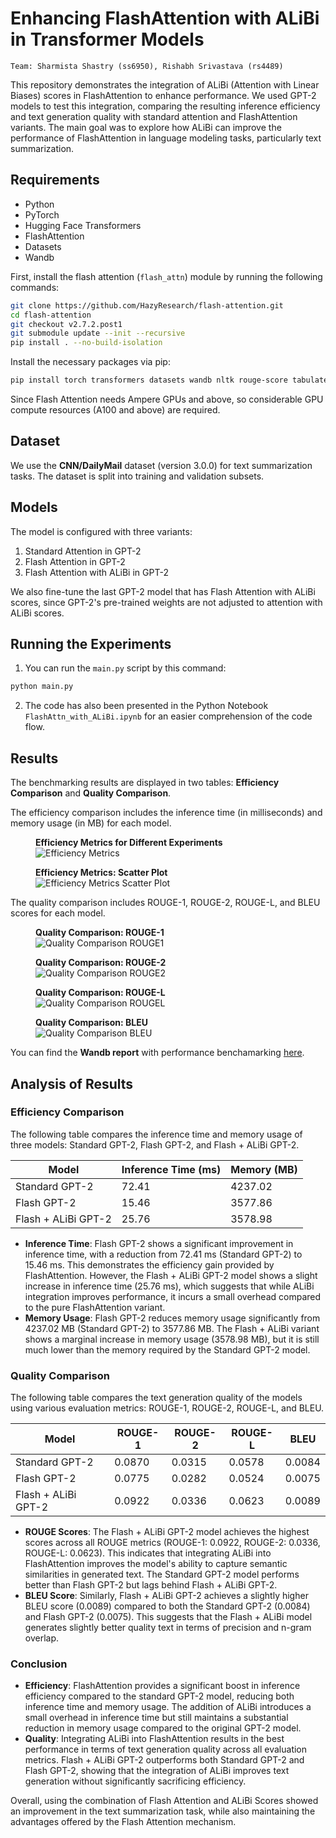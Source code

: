 # Enhancing FlashAttention with ALiBi in Transformer Models

`Team: Sharmista Shastry (ss6950), Rishabh Srivastava (rs4489)`

This repository demonstrates the integration of ALiBi (Attention with Linear Biases) scores in FlashAttention to enhance performance. We used GPT-2 models to test this integration, comparing the resulting inference efficiency and text generation quality with standard attention and FlashAttention variants. The main goal was to explore how ALiBi can improve the performance of FlashAttention in language modeling tasks, particularly text summarization.

## Requirements

- Python
- PyTorch
- Hugging Face Transformers
- FlashAttention
- Datasets
- Wandb

First, install the flash attention (`flash_attn`) module by running the following commands:

```bash
git clone https://github.com/HazyResearch/flash-attention.git
cd flash-attention
git checkout v2.7.2.post1
git submodule update --init --recursive
pip install . --no-build-isolation
```

Install the necessary packages via pip:

```bash
pip install torch transformers datasets wandb nltk rouge-score tabulate
```

Since Flash Attention needs Ampere GPUs and above, so considerable GPU compute resources (A100 and above) are required.

## Dataset

We use the **CNN/DailyMail** dataset (version 3.0.0) for text summarization tasks. The dataset is split into training and validation subsets.

## Models

The model is configured with three variants:
1. Standard Attention in GPT-2
2. Flash Attention in GPT-2
3. Flash Attention with ALiBi in GPT-2

We also fine-tune the last GPT-2 model that has Flash Attention with ALiBi scores, since GPT-2's pre-trained weights are not adjusted to attention with ALiBi scores. 

## Running the Experiments
1. You can run the `main.py` script by this command:
```bash
python main.py
```
2. The code has also been presented in the Python Notebook `FlashAttn_with_ALiBi.ipynb` for an easier comprehension of the code flow.

## Results

The benchmarking results are displayed in two tables: **Efficiency Comparison** and **Quality Comparison**.

The efficiency comparison includes the inference time (in milliseconds) and memory usage (in MB) for each model.

<figure>
    <figcaption><b>Efficiency Metrics for Different Experiments</b></figcaption>
    <img src="assets/tab1.png"
         alt="Efficiency Metrics">
</figure>

<figure>
    <figcaption><b>Efficiency Metrics: Scatter Plot</b></figcaption>
    <img src="assets/graph.png"
         alt="Efficiency Metrics Scatter Plot">
</figure>

The quality comparison includes ROUGE-1, ROUGE-2, ROUGE-L, and BLEU scores for each model.

<figure>
    <figcaption><b>Quality Comparison: ROUGE-1</b></figcaption>
    <img src="assets/ROUGE1.png"
         alt="Quality Comparison ROUGE1">
</figure>

<figure>
    <figcaption><b>Quality Comparison: ROUGE-2</b></figcaption>
    <img src="assets/ROUGE2.png"
         alt="Quality Comparison ROUGE2">
</figure>

<figure>
    <figcaption><b>Quality Comparison: ROUGE-L</b></figcaption>
    <img src="assets/ROUGEL.png"
         alt="Quality Comparison ROUGEL">
</figure>

<figure>
    <figcaption><b>Quality Comparison: BLEU</b></figcaption>
    <img src="assets/BLEU.png"
         alt="Quality Comparison BLEU">
</figure>

You can find the **Wandb report** with performance benchamarking [here](https://wandb.ai/hpmlcolumbia/intro2llm/reports/Performance-and-Quality-Benchmarking-of-Standard-GPT-2-Flash-Attention-GPT-2-and-Flash-Attention-ALiBi-GPT-2--VmlldzoxMDYxMDkyMA?accessToken=a69c5flkf4r4r2bwepgfxfraj06efcyjs2z3actqn4uoj4hd0ye6my8lkltifc2r).

## Analysis of Results

### Efficiency Comparison

The following table compares the inference time and memory usage of three models: Standard GPT-2, Flash GPT-2, and Flash + ALiBi GPT-2.

|        Model        | Inference Time (ms) | Memory (MB) |
|---------------------|---------------------|-------------|
|   Standard GPT-2    |        72.41        |   4237.02   |
|     Flash GPT-2     |        15.46        |   3577.86   |
| Flash + ALiBi GPT-2 |        25.76        |   3578.98   |

- **Inference Time**: Flash GPT-2 shows a significant improvement in inference time, with a reduction from 72.41 ms (Standard GPT-2) to 15.46 ms. This demonstrates the efficiency gain provided by FlashAttention. However, the Flash + ALiBi GPT-2 model shows a slight increase in inference time (25.76 ms), which suggests that while ALiBi integration improves performance, it incurs a small overhead compared to the pure FlashAttention variant.
- **Memory Usage**: Flash GPT-2 reduces memory usage significantly from 4237.02 MB (Standard GPT-2) to 3577.86 MB. The Flash + ALiBi variant shows a marginal increase in memory usage (3578.98 MB), but it is still much lower than the memory required by the Standard GPT-2 model.

### Quality Comparison

The following table compares the text generation quality of the models using various evaluation metrics: ROUGE-1, ROUGE-2, ROUGE-L, and BLEU.

|        Model        | ROUGE-1 | ROUGE-2 | ROUGE-L |  BLEU  |
|---------------------|---------|---------|---------|--------|
|   Standard GPT-2    | 0.0870  | 0.0315  | 0.0578  | 0.0084 |
|     Flash GPT-2     | 0.0775  | 0.0282  | 0.0524  | 0.0075 |
| Flash + ALiBi GPT-2 | 0.0922  | 0.0336  | 0.0623  | 0.0089 |

- **ROUGE Scores**: The Flash + ALiBi GPT-2 model achieves the highest scores across all ROUGE metrics (ROUGE-1: 0.0922, ROUGE-2: 0.0336, ROUGE-L: 0.0623). This indicates that integrating ALiBi into FlashAttention improves the model's ability to capture semantic similarities in generated text. The Standard GPT-2 model performs better than Flash GPT-2 but lags behind Flash + ALiBi GPT-2.
- **BLEU Score**: Similarly, Flash + ALiBi GPT-2 achieves a slightly higher BLEU score (0.0089) compared to both the Standard GPT-2 (0.0084) and Flash GPT-2 (0.0075). This suggests that the Flash + ALiBi model generates slightly better quality text in terms of precision and n-gram overlap.

### Conclusion

- **Efficiency**: FlashAttention provides a significant boost in inference efficiency compared to the standard GPT-2 model, reducing both inference time and memory usage. The addition of ALiBi introduces a small overhead in inference time but still maintains a substantial reduction in memory usage compared to the original GPT-2 model.
- **Quality**: Integrating ALiBi into FlashAttention results in the best performance in terms of text generation quality across all evaluation metrics. Flash + ALiBi GPT-2 outperforms both Standard GPT-2 and Flash GPT-2, showing that the integration of ALiBi improves text generation without significantly sacrificing efficiency.

Overall, using the combination of Flash Attention and ALiBi Scores showed an improvement in the text summarization task, while also maintaining the advantages offered by the Flash Attention mechanism.




